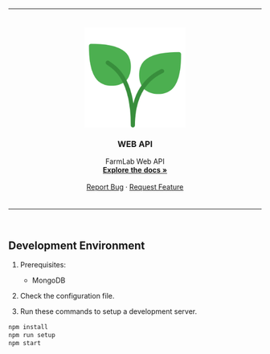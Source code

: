 <br/>

<table align="center"><tr><td align="center" width="9999">
  <br/><br/>
  <img src="https://raw.githubusercontent.com/jp19-lafa/Documentation/master/images/branding/plant_transparent.png" align="center" width="200" alt="Project icon">
  <h3 align="center" dir="center">WEB API</h3>

  <p align="center" dir="center">
   FarmLab Web API
    <br />
    <a href="wiki"><strong>Explore the docs »</strong></a>
    <br />
    <br />
    <a href="issues">Report Bug</a>
    ·
    <a href="issues">Request Feature</a>
  </p>
  <br/>
</td></tr></table>
<br/>
<h2>Development Environment</h2>

1. Prerequisites:
    - MongoDB

2. Check the configuration file.

3. Run these commands to setup a development server.

```
npm install
npm run setup
npm start
```
